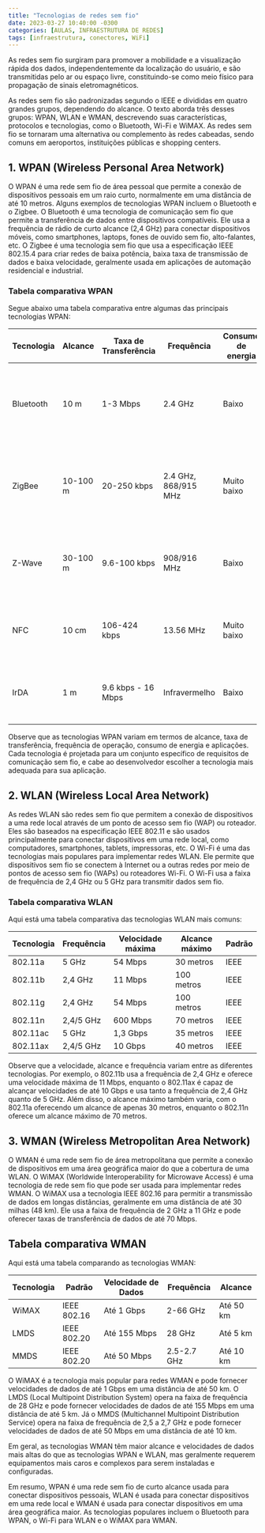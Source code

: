 ```yaml
---
title: "Tecnologias de redes sem fio"
date: 2023-03-27 10:40:00 -0300
categories: [AULAS, INFRAESTRUTURA DE REDES]
tags: [infraestrutura, conectores, WiFi]
---
```

As redes sem fio surgiram para promover a mobilidade e a visualização rápida dos dados, independentemente da localização do usuário, e são transmitidas pelo ar ou espaço livre, constituindo-se como meio físico para propagação de sinais eletromagnéticos.

As redes sem fio são padronizadas segundo o IEEE e divididas em quatro grandes grupos, dependendo do alcance. O texto aborda três desses grupos: WPAN, WLAN e WMAN, descrevendo suas características, protocolos e tecnologias, como o Bluetooth, Wi-Fi e WiMAX. As redes sem fio se tornaram uma alternativa ou complemento às redes cabeadas, sendo comuns em aeroportos, instituições públicas e shopping centers.

## 1. WPAN (Wireless Personal Area Network)

O WPAN é uma rede sem fio de área pessoal que permite a conexão de dispositivos pessoais em um raio curto, normalmente em uma distância de até 10 metros. Alguns exemplos de tecnologias WPAN incluem o Bluetooth e o Zigbee. O Bluetooth é uma tecnologia de comunicação sem fio que permite a transferência de dados entre dispositivos compatíveis. Ele usa a frequência de rádio de curto alcance (2,4 GHz) para conectar dispositivos móveis, como smartphones, laptops, fones de ouvido sem fio, alto-falantes, etc. O Zigbee é uma tecnologia sem fio que usa a especificação IEEE 802.15.4 para criar redes de baixa potência, baixa taxa de transmissão de dados e baixa velocidade, geralmente usada em aplicações de automação residencial e industrial.

### Tabela comparativa WPAN

Segue abaixo uma tabela comparativa entre algumas das principais tecnologias WPAN:

| Tecnologia | Alcance  | Taxa de Transferência | Frequência           | Consumo de energia | Aplicações                                                                                                             |
| ---------- | -------- | --------------------- | -------------------- | ------------------ | ---------------------------------------------------------------------------------------------------------------------- |
| Bluetooth  | 10 m     | 1-3 Mbps              | 2.4 GHz              | Baixo              | Fones de ouvido sem fio, alto-falantes, teclados e mouses sem fio, transferência de arquivos entre dispositivos móveis |
| ZigBee     | 10-100 m | 20-250 kbps           | 2.4 GHz, 868/915 MHz | Muito baixo        | Sensores de rede sem fio, sistemas de automação residencial, iluminação inteligente, monitoramento de energia          |
| Z-Wave     | 30-100 m | 9.6-100 kbps          | 908/916 MHz          | Baixo              | Sistemas de automação residencial, iluminação inteligente, monitoramento de energia                                    |
| NFC        | 10 cm    | 106-424 kbps          | 13.56 MHz            | Muito baixo        | Pagamento móvel, compartilhamento de informações, acesso a locais restritos                                            |
| IrDA       | 1 m      | 9.6 kbps - 16 Mbps    | Infravermelho        | Baixo              | Transmissão de dados entre dispositivos móveis, controle remoto de dispositivos                                        |

Observe que as tecnologias WPAN variam em termos de alcance, taxa de transferência, frequência de operação, consumo de energia e aplicações. Cada tecnologia é projetada para um conjunto específico de requisitos de comunicação sem fio, e cabe ao desenvolvedor escolher a tecnologia mais adequada para sua aplicação.

## 2. WLAN (Wireless Local Area Network)

As redes WLAN são redes sem fio que permitem a conexão de dispositivos a uma rede local através de um ponto de acesso sem fio (WAP) ou roteador. Eles são baseados na especificação IEEE 802.11 e são usados principalmente para conectar dispositivos em uma rede local, como computadores, smartphones, tablets, impressoras, etc. O Wi-Fi é uma das tecnologias mais populares para implementar redes WLAN. Ele permite que dispositivos sem fio se conectem à Internet ou a outras redes por meio de pontos de acesso sem fio (WAPs) ou roteadores Wi-Fi. O Wi-Fi usa a faixa de frequência de 2,4 GHz ou 5 GHz para transmitir dados sem fio.

### Tabela comparativa WLAN

Aqui está uma tabela comparativa das tecnologias WLAN mais comuns:

| Tecnologia | Frequência | Velocidade máxima | Alcance máximo | Padrão |
| ---------- | ---------- | ----------------- | -------------- | ------ |
| 802.11a    | 5 GHz      | 54 Mbps           | 30 metros      | IEEE   |
| 802.11b    | 2,4 GHz    | 11 Mbps           | 100 metros     | IEEE   |
| 802.11g    | 2,4 GHz    | 54 Mbps           | 100 metros     | IEEE   |
| 802.11n    | 2,4/5 GHz  | 600 Mbps          | 70 metros      | IEEE   |
| 802.11ac   | 5 GHz      | 1,3 Gbps          | 35 metros      | IEEE   |
| 802.11ax   | 2,4/5 GHz  | 10 Gbps           | 40 metros      | IEEE   |

Observe que a velocidade, alcance e frequência variam entre as diferentes tecnologias. Por exemplo, o 802.11b usa a frequência de 2,4 GHz e oferece uma velocidade máxima de 11 Mbps, enquanto o 802.11ax é capaz de alcançar velocidades de até 10 Gbps e usa tanto a frequência de 2,4 GHz quanto de 5 GHz. Além disso, o alcance máximo também varia, com o 802.11a oferecendo um alcance de apenas 30 metros, enquanto o 802.11n oferece um alcance máximo de 70 metros.

## 3. WMAN (Wireless Metropolitan Area Network)

O WMAN é uma rede sem fio de área metropolitana que permite a conexão de dispositivos em uma área geográfica maior do que a cobertura de uma WLAN. O WiMAX (Worldwide Interoperability for Microwave Access) é uma tecnologia de rede sem fio que pode ser usada para implementar redes WMAN. O WiMAX usa a tecnologia IEEE 802.16 para permitir a transmissão de dados em longas distâncias, geralmente em uma distância de até 30 milhas (48 km). Ele usa a faixa de frequência de 2 GHz a 11 GHz e pode oferecer taxas de transferência de dados de até 70 Mbps.

## Tabela comparativa WMAN

Aqui está uma tabela comparando as tecnologias WMAN:

| Tecnologia | Padrão      | Velocidade de Dados | Frequência  | Alcance   |
| ---------- | ----------- | ------------------- | ----------- | --------- |
| WiMAX      | IEEE 802.16 | Até 1 Gbps          | 2-66 GHz    | Até 50 km |
| LMDS       | IEEE 802.20 | Até 155 Mbps        | 28 GHz      | Até 5 km  |
| MMDS       | IEEE 802.20 | Até 50 Mbps         | 2.5-2.7 GHz | Até 10 km |

O WiMAX é a tecnologia mais popular para redes WMAN e pode fornecer velocidades de dados de até 1 Gbps em uma distância de até 50 km. O LMDS (Local Multipoint Distribution System) opera na faixa de frequência de 28 GHz e pode fornecer velocidades de dados de até 155 Mbps em uma distância de até 5 km. Já o MMDS (Multichannel Multipoint Distribution Service) opera na faixa de frequência de 2,5 a 2,7 GHz e pode fornecer velocidades de dados de até 50 Mbps em uma distância de até 10 km.

Em geral, as tecnologias WMAN têm maior alcance e velocidades de dados mais altas do que as tecnologias WPAN e WLAN, mas geralmente requerem equipamentos mais caros e complexos para serem instaladas e configuradas.

Em resumo, WPAN é uma rede sem fio de curto alcance usada para conectar dispositivos pessoais, WLAN é usada para conectar dispositivos em uma rede local e WMAN é usada para conectar dispositivos em uma área geográfica maior. As tecnologias populares incluem o Bluetooth para WPAN, o Wi-Fi para WLAN e o WiMAX para WMAN.
